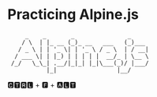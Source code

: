 # Practicing Alpine.js

```
     _    _       _               _     
    / \  | |_ __ (_)_ __   ___   (_)___ 
   / _ \ | | '_ \| | '_ \ / _ \  | / __|
  / ___ \| | |_) | | | | |  __/_ | \__ \
 /_/   \_\_| .__/|_|_| |_|\___(_)/ |___/
           |_|                 |__/        
```
🅲🆃🆁🅻 + 🅵 + 🅰🅻🆃 